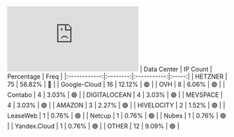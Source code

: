![Diagramm](https://github.com/obajay/StateSync-snapshots/blob/main/Projects/Umee/1/README.md)
| Data Center | IP Count | Percentage | Freq |
|:------------:|:--------:|:-----------:|:-----:|
| HETZNER | 75 | 56.82% | 🔴 |
| Google-Cloud | 16 | 12.12% | 🟢 |
| OVH | 8 | 6.06% | 🟢 |
| Contabo | 4 | 3.03% | 🟢 |
| DIGITALOCEAN | 4 | 3.03% | 🟢 |
| MEVSPACE | 4 | 3.03% | 🟢 |
| AMAZON | 3 | 2.27% | 🟢 |
| HIVELOCITY | 2 | 1.52% | 🟢 |
| LeaseWeb | 1 | 0.76% | 🟢 |
| Netcup | 1 | 0.76% | 🟢 |
| Nubes | 1 | 0.76% | 🟢 |
| Yandex.Cloud | 1 | 0.76% | 🟢 |
| OTHER | 12 | 9.09% | 🟢 |